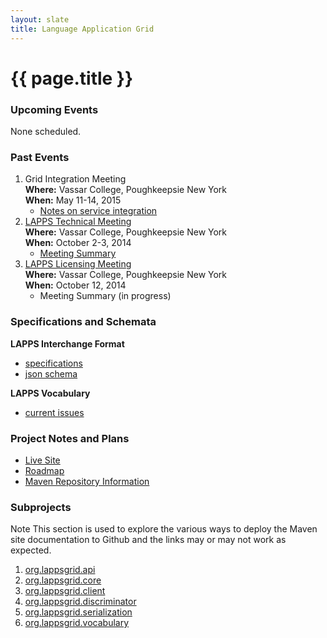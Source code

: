 ```yaml
---
layout: slate
title: Language Application Grid
---
```


<h1>{{ page.title }}</h1>

### Upcoming Events

None scheduled.

### Past Events

1. Grid Integration Meeting<br/>
**Where:** Vassar College, Poughkeepsie New York<br/>
**When:** May 11-14, 2015
	* [Notes on service integration](grids/conversion.html)
1. <a href="TechMeeting2014-10-02.html">LAPPS Technical Meeting</a><br/>
**Where:** Vassar College, Poughkeepsie New York<br/>
**When:** October 2-3, 2014
	* [Meeting Summary](Summary2014-10-03.html)
1. [LAPPS Licensing Meeting](Licensing.html)<br/>
**Where:** Vassar College, Poughkeepsie New York<br/>
**When:** October 12, 2014
	* Meeting Summary (in progress)
	
### Specifications and Schemata

**LAPPS Interchange Format**

* [specifications](interchange/index.html)
* [json schema](http://vocab.lappsgrid.org/schema/lif-schema.json)

**LAPPS Vocabulary**

* [current issues](vocabulary/current_issues.html)

### Project Notes and Plans

* [Live Site](LiveSite.html)
* [Roadmap](Roadmap.html)
* [Maven Repository Information](Maven.html)

### Subprojects

<div class="note">
<span class="red">Note</span> This section is used to explore the various ways to
deploy the Maven site documentation to Github and the links may or may not work as
expected.
</div>

1. [org.lappsgrid.api](http://lapps.github.io/org.lappsgrid.api)
1. [org.lappsgrid.core](http://lapps.github.io/org.lappsgrid.core)
1. [org.lappsgrid.client](http://lapps.github.io/org.lappsgrid.client)
1. [org.lappsgrid.discriminator](http://lapps.github.io/org.lappsgrid.discriminator)
1. [org.lappsgrid.serialization](http://lapps.github.io/org.lappsgrid.serialization)
1. [org.lappsgrid.vocabulary](http://lapps.github.io/org.lappsgrid.vocabulary)


